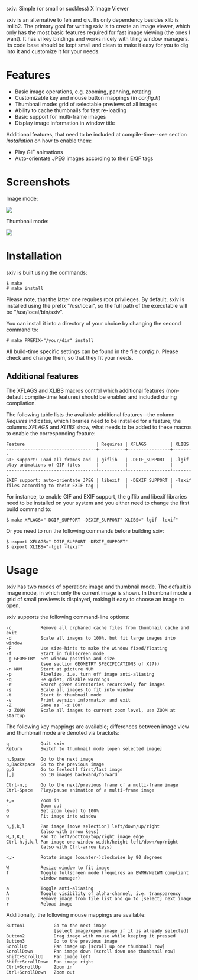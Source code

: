 sxiv: Simple (or small or suckless) X Image Viewer

sxiv is an alternative to feh and qiv. Its only dependency besides xlib is
imlib2. The primary goal for writing sxiv is to create an image viewer, which
only has the most basic features required for fast image viewing (the ones I
want). It has vi key bindings and works nicely with tiling window managers.
Its code base should be kept small and clean to make it easy for you to dig
into it and customize it for your needs.

Features
========

* Basic image operations, e.g. zooming, panning, rotating
* Customizable key and mouse button mappings (in *config.h*)
* Thumbnail mode: grid of selectable previews of all images
* Ability to cache thumbnails for fast re-loading
* Basic support for multi-frame images
* Display image information in window title

Additional features, that need to be included at compile-time--see section
*Installation* on how to enable them:

* Play GIF animations
* Auto-orientate JPEG images according to their EXIF tags

Screenshots
===========

Image mode:

  <img src="http://github.com/muennich/sxiv/raw/master/sample/image.png">


Thumbnail mode:

  <img src="http://github.com/muennich/sxiv/raw/master/sample/thumb.png">

Installation
============
sxiv is built using the commands:

    $ make
    # make install

Please note, that the latter one requires root privileges.
By default, sxiv is installed using the prefix "/usr/local", so the full path
of the executable will be "/usr/local/bin/sxiv".

You can install it into a directory of your choice by changing the second
command to:

    # make PREFIX="/your/dir" install

All build-time specific settings can be found in the file *config.h*. Please
check and change them, so that they fit your needs.

Additional features
-------------------

The XFLAGS and XLIBS macros control which additional features (non-default
compile-time features) should be enabled and included during compilation.

The following table lists the available additional features--the column
*Requires* indicates, which libraries need to be installed for a feature; the
columns *XFLAGS* and *XLIBS* show, what needs to be added to these macros to
enable the corresponding feature:

    Feature                           | Requires | XFLAGS         | XLIBS
    ----------------------------------+----------+----------------+--------
    GIF support: Load all frames and  | giflib   | -DGIF_SUPPORT  | -lgif
    play animations of GIF files      |          |                |
    ----------------------------------+----------+----------------+--------
    EXIF support: auto-orientate JPEG | libexif  | -DEXIF_SUPPORT | -lexif
    files according to their EXIF tag |          |                |

For instance, to enable GIF and EXIF support, the giflib and libexif libraries
need to be installed on your system and you either need to change the first
build command to:

    $ make XFLAGS="-DGIF_SUPPORT -DEXIF_SUPPORT" XLIBS="-lgif -lexif"

Or you need to run the following commands before building sxiv:

    $ export XFLAGS="-DGIF_SUPPORT -DEXIF_SUPPORT"
    $ export XLIBS="-lgif -lexif"

Usage
=====
sxiv has two modes of operation: image and thumbnail mode. The default is
image mode, in which only the current image is shown. In thumbnail mode a grid
of small previews is displayed, making it easy to choose an image to open.

sxiv supports the following command-line options:

    -c           Remove all orphaned cache files from thumbnail cache and exit
    -d           Scale all images to 100%, but fit large images into window
    -F           Use size-hints to make the window fixed/floating
    -f           Start in fullscreen mode
    -g GEOMETRY  Set window position and size
                 (see section GEOMETRY SPECIFICATIONS of X(7))
    -n NUM       Start at picture NUM
    -p           Pixelize, i.e. turn off image anti-aliasing
    -q           Be quiet, disable warnings
    -r           Search given directories recursively for images
    -s           Scale all images to fit into window
    -t           Start in thumbnail mode
    -v           Print version information and exit
    -Z           Same as `-z 100'
    -z ZOOM      Scale all images to current zoom level, use ZOOM at startup

The following key mappings are available; differences between image view and
thumbnail mode are denoted via brackets:

    q            Quit sxiv
    Return       Switch to thumbnail mode [open selected image]

    n,Space      Go to the next image
    p,Backspace  Go to the previous image
    g,G          Go to [select] first/last image
    [,]          Go 10 images backward/forward

    Ctrl-n,p     Go to the next/previous frame of a multi-frame image
    Ctrl-Space   Play/pause animation of a multi-frame image

    +,=          Zoom in
    -            Zoom out
    0            Set zoom level to 100%
    w            Fit image into window

    h,j,k,l      Pan image [move selection] left/down/up/right
                 (also with arrow keys)
    H,J,K,L      Pan to left/bottom/top/right image edge
    Ctrl-h,j,k,l Pan image one window width/height left/down/up/right
                 (also with Ctrl-arrow keys)

    <,>          Rotate image (counter-)clockwise by 90 degrees

    W            Resize window to fit image
    f            Toggle fullscreen mode (requires an EWMH/NetWM compliant
                 window manager)

    a            Toggle anti-aliasing
    A            Toggle visibility of alpha-channel, i.e. transparency
    D            Remove image from file list and go to [select] next image
    r            Reload image

Additionally, the following mouse mappings are available:

    Button1           Go to the next image
                      [select image/open image if it is already selected]
    Button2           Drag image with mouse while keeping it pressed
    Button3           Go to the previous image
    ScrollUp          Pan image up [scroll up one thumbnail row]
    ScrollDown        Pan image down [scroll down one thumbnail row]
    Shift+ScrollUp    Pan image left
    Shift+ScrollDown  Pan image right
    Ctrl+ScrollUp     Zoom in
    Ctrl+ScrollDown   Zoom out
